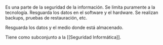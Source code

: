 Es una parte de la seguridad de la información. Se limita puramente a la tecnología. Resguarda los datos en el software y el hardware. Se realizan backups, pruebas de restauración, etc. 

Resguarda los datos y el medio donde está almacenado.

Tiene como subconjunto a la [[Seguridad Informática]].
